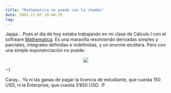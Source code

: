 ```yaml
---
title: "Mathematica no puede con la chamba"
date: 2003-11-07 19:40:29
tag: 
---
```

<p>Jajaja&#8230; Pues el día de hoy estaba trabajando en mi clase de Cálculo I con el software <a href="http://web.archive.org/web/20031125134728/http://www.wolfram.com/">Mathematica</a>. Es una maravilla resolviendo derivadas simples y parciales, integrales definidas e indefinidas, y un enorme etcétera. Pero con una simple exponenciación no puede:
</p>
<p align="center"><img src="http://web.archive.org/web/20031125134728/http://damog.net/files/screenshots/mathematica.png"/></p>
<p>


:-)

Caray&#8230; Ya ni las ganas de pagar la licencia de estudiante, que cuesta 150 USD, ni la Enterprise, que cuesta 3&#8217;850 USD. :P </p>
